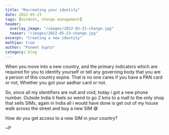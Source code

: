 ```yaml
---
title: "Recreating your identity"
date: 2022-05-23
tags: [mindset, change management]
header:
  overlay_image: "/images/2022-02-23-change.jpg"
  teaser: "/images/2022-05-23-change.jpg"
excerpt: "Creating a new identity"
mathjax: true
author: "Puneet Gupta"
category: blog
---
```


When you move into a new country, and the primary indicators which are required for you to identify yourself or tell any governing body that you are a person of this country expire. That is no one cares if you have a PAN card or not, Whether you got your aadhar card or not.

So, since all my identifiers are null and void, today i got a new phone number. Outside India it feels so weird to go 2 kms to a mall to the only shop that sells SIMs, again in India all i would have done is get out of my house walk across the street and buy a new SIM 😅


How do you get access to a new SIM in your country?

~P
